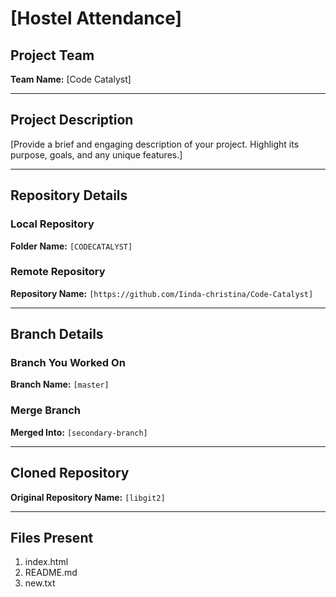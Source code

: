 # [Hostel Attendance]

## Project Team
**Team Name:** [Code Catalyst]

---

## Project Description
[Provide a brief and engaging description of your project. Highlight its purpose, goals, and any unique features.]

---

## Repository Details

### Local Repository
**Folder Name:** `[CODECATALYST]`

### Remote Repository
**Repository Name:** `[https://github.com/Iinda-christina/Code-Catalyst]`

---

## Branch Details

### Branch You Worked On
**Branch Name:** `[master]`

### Merge Branch
**Merged Into:** `[secondary-branch]`

---

## Cloned Repository
**Original Repository Name:** `[libgit2]`

---

## Files Present
1. index.html
2. README.md
3. new.txt

